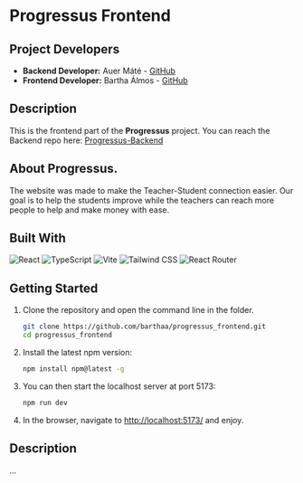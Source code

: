 # Progressus Frontend


## Project Developers

* **Backend Developer:** Auer Máté - [GitHub](https://github.com/auermatew)
* **Frontend Developer:** Bartha Álmos - [GitHub](https://github.com/barthaa)

## Description

This is the frontend part of the **Progressus** project.
You can reach the Backend repo here: [Progressus-Backend](https://github.com/auermatew/progressus_backend)

## About Progressus.

The website was made to make the Teacher-Student connection easier. Our goal is to help the students improve while the teachers can reach more people to help and make money with ease.


## Built With

![React](https://img.shields.io/badge/React-20232A?style=for-the-badge&logo=react&logoColor=61DAFB) ![TypeScript](https://img.shields.io/badge/TypeScript-3178C6?style=for-the-badge&logo=typescript&logoColor=white) ![Vite](https://img.shields.io/badge/Vite-646CFF?style=for-the-badge&logo=vite&logoColor=white) ![Tailwind CSS](https://img.shields.io/badge/Tailwind_CSS-38B2AC?style=for-the-badge&logo=tailwind-css&logoColor=white) ![React Router](https://img.shields.io/badge/React_Router-CA4245?style=for-the-badge&logo=react-router&logoColor=white)


## Getting Started

1. Clone the repository and open the command line in the folder.
   ```sh
   git clone https://github.com/barthaa/progressus_frontend.git
   cd progressus_frontend
   ```
2. Install the latest npm version:
   ```sh
   npm install npm@latest -g
   ```
3. You can then start the localhost server at port 5173:
   ```sh
   npm run dev
   ```
4. In the browser, navigate to [http://localhost:5173/](http://localhost:5173/) and enjoy.

## Description
...